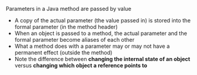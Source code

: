 Parameters in a Java method are passed by value
- A copy of the actual parameter (the value passed in) is stored into the formal parameter (in the method header)
- When an object is passed to a method, the actual parameter and the formal parameter become aliases of each other
- What a method does with a parameter may or may not have a permanent effect (outside the method)
- Note the difference between **changing the internal state of an object** versus **changing which object a reference points to**
